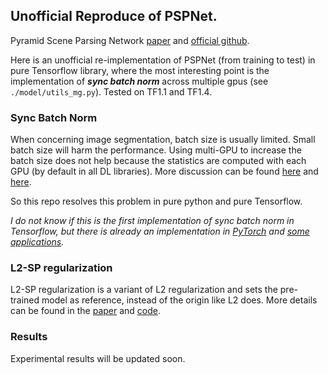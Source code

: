 ## Unofficial Reproduce of PSPNet.

Pyramid Scene Parsing Network [paper](https://arxiv.org/abs/1612.01105) and [official github](https://github.com/hszhao/PSPNet).

Here is an unofficial re-implementation of PSPNet (from training to test) in pure Tensorflow library, where the most interesting point is the implementation of ***sync batch norm*** across multiple gpus (see `./model/utils_mg.py`). Tested on TF1.1 and TF1.4.

### Sync Batch Norm
When concerning image segmentation, batch size is usually limited. Small batch size will harm the performance. Using multi-GPU to increase the batch size does not help because the statistics are computed with each GPU (by default in all DL libraries). More discussion can be found [here](https://github.com/tensorflow/tensorflow/issues/7439) and [here](https://github.com/torch/nn/issues/1071).

So this repo resolves this problem in pure python and pure Tensorflow.

_I do not know if this is the first implementation of sync batch norm in Tensorflow, but there is already an implementation in [PyTorch](http://hangzh.com/PyTorch-Encoding/syncbn.html) and [some applications](https://github.com/CSAILVision/semantic-segmentation-pytorch)._

### L2-SP regularization
L2-SP regularization is a variant of L2 regularization and sets the pre-trained model as reference, instead of the origin like L2 does. More details can be found in the [paper](https://arxiv.org/abs/1802.01483) and [code](https://github.com/holyseven/TransferLearningClassification).

### Results
Experimental results will be updated soon.